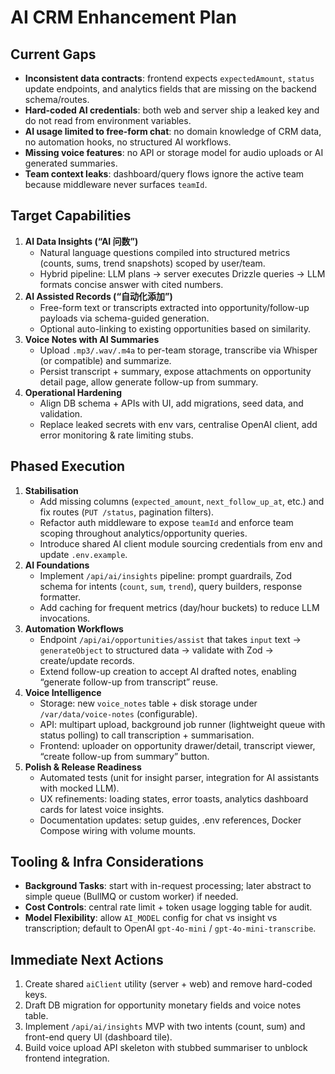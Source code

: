 # AI CRM Enhancement Plan

## Current Gaps
- **Inconsistent data contracts**: frontend expects `expectedAmount`, `status` update endpoints, and analytics fields that are missing on the backend schema/routes.
- **Hard-coded AI credentials**: both web and server ship a leaked key and do not read from environment variables.
- **AI usage limited to free-form chat**: no domain knowledge of CRM data, no automation hooks, no structured AI workflows.
- **Missing voice features**: no API or storage model for audio uploads or AI generated summaries.
- **Team context leaks**: dashboard/query flows ignore the active team because middleware never surfaces `teamId`.

## Target Capabilities
1. **AI Data Insights (“AI 问数”)**
   - Natural language questions compiled into structured metrics (counts, sums, trend snapshots) scoped by user/team.
   - Hybrid pipeline: LLM plans → server executes Drizzle queries → LLM formats concise answer with cited numbers.
2. **AI Assisted Records (“自动化添加”)**
   - Free-form text or transcripts extracted into opportunity/follow-up payloads via schema-guided generation.
   - Optional auto-linking to existing opportunities based on similarity.
3. **Voice Notes with AI Summaries**
   - Upload `.mp3/.wav/.m4a` to per-team storage, transcribe via Whisper (or compatible) and summarize.
   - Persist transcript + summary, expose attachments on opportunity detail page, allow generate follow-up from summary.
4. **Operational Hardening**
   - Align DB schema + APIs with UI, add migrations, seed data, and validation.
   - Replace leaked secrets with env vars, centralise OpenAI client, add error monitoring & rate limiting stubs.

## Phased Execution
1. **Stabilisation**
   - Add missing columns (`expected_amount`, `next_follow_up_at`, etc.) and fix routes (`PUT /status`, pagination filters).
   - Refactor auth middleware to expose `teamId` and enforce team scoping throughout analytics/opportunity queries.
   - Introduce shared AI client module sourcing credentials from env and update `.env.example`.
2. **AI Foundations**
   - Implement `/api/ai/insights` pipeline: prompt guardrails, Zod schema for intents (`count`, `sum`, `trend`), query builders, response formatter.
   - Add caching for frequent metrics (day/hour buckets) to reduce LLM invocations.
3. **Automation Workflows**
   - Endpoint `/api/ai/opportunities/assist` that takes `input` text → `generateObject` to structured data → validate with Zod → create/update records.
   - Extend follow-up creation to accept AI drafted notes, enabling “generate follow-up from transcript” reuse.
4. **Voice Intelligence**
   - Storage: new `voice_notes` table + disk storage under `/var/data/voice-notes` (configurable).
   - API: multipart upload, background job runner (lightweight queue with status polling) to call transcription + summarisation.
   - Frontend: uploader on opportunity drawer/detail, transcript viewer, “create follow-up from summary” button.
5. **Polish & Release Readiness**
   - Automated tests (unit for insight parser, integration for AI assistants with mocked LLM).
   - UX refinements: loading states, error toasts, analytics dashboard cards for latest voice insights.
   - Documentation updates: setup guides, .env references, Docker Compose wiring with volume mounts.

## Tooling & Infra Considerations
- **Background Tasks**: start with in-request processing; later abstract to simple queue (BullMQ or custom worker) if needed.
- **Cost Controls**: central rate limit + token usage logging table for audit.
- **Model Flexibility**: allow `AI_MODEL` config for chat vs insight vs transcription; default to OpenAI `gpt-4o-mini` / `gpt-4o-mini-transcribe`.

## Immediate Next Actions
1. Create shared `aiClient` utility (server + web) and remove hard-coded keys.
2. Draft DB migration for opportunity monetary fields and voice notes table.
3. Implement `/api/ai/insights` MVP with two intents (count, sum) and front-end query UI (dashboard tile).
4. Build voice upload API skeleton with stubbed summariser to unblock frontend integration.
